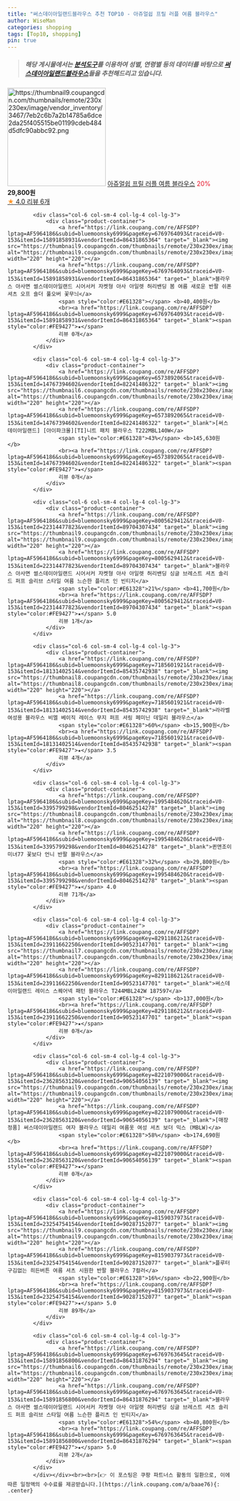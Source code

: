 ```yaml
---
title: "써스데이아일랜드블라우스 추천 TOP10 - 아쥬얼쉽 프릴 러플 여름 블라우스"
author: WiseMan
categories: shopping
tags: [Top10, shopping]
pin: true
---
```


> ##### 해당 게시물에서는 [**분석도구**](https://itemscout.io/)를 이용하여 **성별**, **연령별** 등의 데이터를 바탕으로 [**써스데이아일랜드블라우스**](https://link.coupang.com/a/baae76)들을 추천해드리고 있습니다.
<div class="container"><div class="row">
            <div class="col-6 col-sm-4 col-lg-4 col-lg-3">
                <div class="product-container">
                    <a href="https://link.coupang.com/re/AFFSDP?lptag=AF5964186&subid=bluemoonsky6999&pageKey=8003184297&traceid=V0-153&itemId=22296520816&vendorItemId=90392412656" target="_blank"><img src="https://thumbnail9.coupangcdn.com/thumbnails/remote/230x230ex/image/vendor_inventory/3467/7eb2c6b7a2b14785a6dce2da25f405515be01199cdeb484d5dfc90abbc92.png" alt="https://thumbnail9.coupangcdn.com/thumbnails/remote/230x230ex/image/vendor_inventory/3467/7eb2c6b7a2b14785a6dce2da25f405515be01199cdeb484d5dfc90abbc92.png" width="220" height="220"></a>
                    <a href="https://link.coupang.com/re/AFFSDP?lptag=AF5964186&subid=bluemoonsky6999&pageKey=8003184297&traceid=V0-153&itemId=22296520816&vendorItemId=90392412656" target="_blank">아쥬얼쉽 프릴 러플 여름 블라우스</a>
                    <span style="color:#E61328">20%</span> <b>29,800원</b>
                    <br><a href="https://link.coupang.com/re/AFFSDP?lptag=AF5964186&subid=bluemoonsky6999&pageKey=8003184297&traceid=V0-153&itemId=22296520816&vendorItemId=90392412656" target="_blank"><span style="color:#FE9427">★</span> 4.0
                    리뷰 6개</a>
                </div>
            </div>
            
            <div class="col-6 col-sm-4 col-lg-4 col-lg-3">
                <div class="product-container">
                    <a href="https://link.coupang.com/re/AFFSDP?lptag=AF5964186&subid=bluemoonsky6999&pageKey=6769764093&traceid=V0-153&itemId=15891858931&vendorItemId=86431865364" target="_blank"><img src="https://thumbnail9.coupangcdn.com/thumbnails/remote/230x230ex/image/vendor_inventory/a4f9/4d08fddb8f97023c39cd7b13572859d6ccbfeef922e12bb4774ce618251e.jpeg" alt="https://thumbnail9.coupangcdn.com/thumbnails/remote/230x230ex/image/vendor_inventory/a4f9/4d08fddb8f97023c39cd7b13572859d6ccbfeef922e12bb4774ce618251e.jpeg" width="220" height="220"></a>
                    <a href="https://link.coupang.com/re/AFFSDP?lptag=AF5964186&subid=bluemoonsky6999&pageKey=6769764093&traceid=V0-153&itemId=15891858931&vendorItemId=86431865364" target="_blank">블라우스 아사면 썰스데이아일랜드 시어서커 자켓형 아사 아일렛 허리밴딩 봄 여름 새로운 반팔 쉬폰 셔츠 오프 숄더 풀오버 꽃무늬</a>
                    <span style="color:#E61328"></span> <b>40,400원</b>
                    <br><a href="https://link.coupang.com/re/AFFSDP?lptag=AF5964186&subid=bluemoonsky6999&pageKey=6769764093&traceid=V0-153&itemId=15891858931&vendorItemId=86431865364" target="_blank"><span style="color:#FE9427">★</span> 
                    리뷰 0개</a>
                </div>
            </div>
            
            <div class="col-6 col-sm-4 col-lg-4 col-lg-3">
                <div class="product-container">
                    <a href="https://link.coupang.com/re/AFFSDP?lptag=AF5964186&subid=bluemoonsky6999&pageKey=6573892065&traceid=V0-153&itemId=14767394602&vendorItemId=82241486322" target="_blank"><img src="https://thumbnail6.coupangcdn.com/thumbnails/remote/230x230ex/image/vendor_inventory/12fc/543f32e31c8233fbb35bf458a69c037567d79d077a12f35ed0377644cb20.jpg" alt="https://thumbnail6.coupangcdn.com/thumbnails/remote/230x230ex/image/vendor_inventory/12fc/543f32e31c8233fbb35bf458a69c037567d79d077a12f35ed0377644cb20.jpg" width="220" height="220"></a>
                    <a href="https://link.coupang.com/re/AFFSDP?lptag=AF5964186&subid=bluemoonsky6999&pageKey=6573892065&traceid=V0-153&itemId=14767394602&vendorItemId=82241486322" target="_blank">[써스데이아일랜드] [아이파크몰][TI]니트 패치 블라우스 T222MBL140W</a>
                    <span style="color:#E61328">43%</span> <b>145,630원</b>
                    <br><a href="https://link.coupang.com/re/AFFSDP?lptag=AF5964186&subid=bluemoonsky6999&pageKey=6573892065&traceid=V0-153&itemId=14767394602&vendorItemId=82241486322" target="_blank"><span style="color:#FE9427">★</span> 
                    리뷰 0개</a>
                </div>
            </div>
            
            <div class="col-6 col-sm-4 col-lg-4 col-lg-3">
                <div class="product-container">
                    <a href="https://link.coupang.com/re/AFFSDP?lptag=AF5964186&subid=bluemoonsky6999&pageKey=8005629412&traceid=V0-153&itemId=22314477823&vendorItemId=89704307434" target="_blank"><img src="https://thumbnail9.coupangcdn.com/thumbnails/remote/230x230ex/image/vendor_inventory/463e/2cb4ab6e7b686d6fadf8c81b26ab1b42c21b661c0706a2712c96487a1988.png" alt="https://thumbnail9.coupangcdn.com/thumbnails/remote/230x230ex/image/vendor_inventory/463e/2cb4ab6e7b686d6fadf8c81b26ab1b42c21b661c0706a2712c96487a1988.png" width="220" height="220"></a>
                    <a href="https://link.coupang.com/re/AFFSDP?lptag=AF5964186&subid=bluemoonsky6999&pageKey=8005629412&traceid=V0-153&itemId=22314477823&vendorItemId=89704307434" target="_blank">블라우스 아사면 썰스데이아일랜드 시어서커 자켓형 아사 아일렛 허리밴딩 싱글 브레스트 셔츠 솔리드 퍼프 슬리브 스타일 여름 느슨한 플리츠 인 빈티지</a>
                    <span style="color:#E61328">21%</span> <b>41,700원</b>
                    <br><a href="https://link.coupang.com/re/AFFSDP?lptag=AF5964186&subid=bluemoonsky6999&pageKey=8005629412&traceid=V0-153&itemId=22314477823&vendorItemId=89704307434" target="_blank"><span style="color:#FE9427">★</span> 5.0
                    리뷰 1개</a>
                </div>
            </div>
            
            <div class="col-6 col-sm-4 col-lg-4 col-lg-3">
                <div class="product-container">
                    <a href="https://link.coupang.com/re/AFFSDP?lptag=AF5964186&subid=bluemoonsky6999&pageKey=7185601921&traceid=V0-153&itemId=18131402514&vendorItemId=85435742938" target="_blank"><img src="https://thumbnail8.coupangcdn.com/thumbnails/remote/230x230ex/image/vendor_inventory/fe48/ab9c2452b7fde85da98caa3e9a2ad65ed52adada6dbf789163d1c4bca121.jpg" alt="https://thumbnail8.coupangcdn.com/thumbnails/remote/230x230ex/image/vendor_inventory/fe48/ab9c2452b7fde85da98caa3e9a2ad65ed52adada6dbf789163d1c4bca121.jpg" width="220" height="220"></a>
                    <a href="https://link.coupang.com/re/AFFSDP?lptag=AF5964186&subid=bluemoonsky6999&pageKey=7185601921&traceid=V0-153&itemId=18131402514&vendorItemId=85435742938" target="_blank">라라벨 여성용 블라우스 비엘 베이직 레이스 무지 퍼프 셔링 페미닌 데일리 블라우스</a>
                    <span style="color:#E61328">60%</span> <b>15,900원</b>
                    <br><a href="https://link.coupang.com/re/AFFSDP?lptag=AF5964186&subid=bluemoonsky6999&pageKey=7185601921&traceid=V0-153&itemId=18131402514&vendorItemId=85435742938" target="_blank"><span style="color:#FE9427">★</span> 3.5
                    리뷰 4개</a>
                </div>
            </div>
            
            <div class="col-6 col-sm-4 col-lg-4 col-lg-3">
                <div class="product-container">
                    <a href="https://link.coupang.com/re/AFFSDP?lptag=AF5964186&subid=bluemoonsky6999&pageKey=1995484620&traceid=V0-153&itemId=3395799298&vendorItemId=80462514278" target="_blank"><img src="https://thumbnail8.coupangcdn.com/thumbnails/remote/230x230ex/image/vendor_inventory/3a10/0a82f8b0ee7c5c459841f9d3bde7c63d6fb9c5d52bc521aaf8283de63895.jpg" alt="https://thumbnail8.coupangcdn.com/thumbnails/remote/230x230ex/image/vendor_inventory/3a10/0a82f8b0ee7c5c459841f9d3bde7c63d6fb9c5d52bc521aaf8283de63895.jpg" width="220" height="220"></a>
                    <a href="https://link.coupang.com/re/AFFSDP?lptag=AF5964186&subid=bluemoonsky6999&pageKey=1995484620&traceid=V0-153&itemId=3395799298&vendorItemId=80462514278" target="_blank">퀸앤조이 미녀77 꽃보다 언니 반팔 블라우스</a>
                    <span style="color:#E61328">32%</span> <b>29,800원</b>
                    <br><a href="https://link.coupang.com/re/AFFSDP?lptag=AF5964186&subid=bluemoonsky6999&pageKey=1995484620&traceid=V0-153&itemId=3395799298&vendorItemId=80462514278" target="_blank"><span style="color:#FE9427">★</span> 4.0
                    리뷰 71개</a>
                </div>
            </div>
            
            <div class="col-6 col-sm-4 col-lg-4 col-lg-3">
                <div class="product-container">
                    <a href="https://link.coupang.com/re/AFFSDP?lptag=AF5964186&subid=bluemoonsky6999&pageKey=8291186212&traceid=V0-153&itemId=23911662250&vendorItemId=90523147701" target="_blank"><img src="https://thumbnail7.coupangcdn.com/thumbnails/remote/230x230ex/image/vendor_inventory/e507/816a968495f0bbafe9e06adeca55f8cee46d6d854e46f12e176262d610ef.png" alt="https://thumbnail7.coupangcdn.com/thumbnails/remote/230x230ex/image/vendor_inventory/e507/816a968495f0bbafe9e06adeca55f8cee46d6d854e46f12e176262d610ef.png" width="220" height="220"></a>
                    <a href="https://link.coupang.com/re/AFFSDP?lptag=AF5964186&subid=bluemoonsky6999&pageKey=8291186212&traceid=V0-153&itemId=23911662250&vendorItemId=90523147701" target="_blank">써스데이아일랜드 레이스 스퀘어넥 패턴 블라우스 T244MBL242W 187597</a>
                    <span style="color:#E61328"></span> <b>137,000원</b>
                    <br><a href="https://link.coupang.com/re/AFFSDP?lptag=AF5964186&subid=bluemoonsky6999&pageKey=8291186212&traceid=V0-153&itemId=23911662250&vendorItemId=90523147701" target="_blank"><span style="color:#FE9427">★</span> 
                    리뷰 0개</a>
                </div>
            </div>
            
            <div class="col-6 col-sm-4 col-lg-4 col-lg-3">
                <div class="product-container">
                    <a href="https://link.coupang.com/re/AFFSDP?lptag=AF5964186&subid=bluemoonsky6999&pageKey=8221079000&traceid=V0-153&itemId=23628563120&vendorItemId=90654056139" target="_blank"><img src="https://thumbnail9.coupangcdn.com/thumbnails/remote/230x230ex/image/vendor_inventory/6d3d/b387e5577fad5aa2aa504f5ff06dcc716c0a62396f7d62fe4fc6622a0006.jpg" alt="https://thumbnail9.coupangcdn.com/thumbnails/remote/230x230ex/image/vendor_inventory/6d3d/b387e5577fad5aa2aa504f5ff06dcc716c0a62396f7d62fe4fc6622a0006.jpg" width="220" height="220"></a>
                    <a href="https://link.coupang.com/re/AFFSDP?lptag=AF5964186&subid=bluemoonsky6999&pageKey=8221079000&traceid=V0-153&itemId=23628563120&vendorItemId=90654056139" target="_blank">[매장정품] 써스데이아일랜드 여자 블라우스 데일리 여름옷 여성 셔츠 보더 믹스 (MBLW)</a>
                    <span style="color:#E61328">58%</span> <b>174,690원</b>
                    <br><a href="https://link.coupang.com/re/AFFSDP?lptag=AF5964186&subid=bluemoonsky6999&pageKey=8221079000&traceid=V0-153&itemId=23628563120&vendorItemId=90654056139" target="_blank"><span style="color:#FE9427">★</span> 
                    리뷰 0개</a>
                </div>
            </div>
            
            <div class="col-6 col-sm-4 col-lg-4 col-lg-3">
                <div class="product-container">
                    <a href="https://link.coupang.com/re/AFFSDP?lptag=AF5964186&subid=bluemoonsky6999&pageKey=8159037973&traceid=V0-153&itemId=23254754154&vendorItemId=90287152077" target="_blank"><img src="https://thumbnail9.coupangcdn.com/thumbnails/remote/230x230ex/image/vendor_inventory/5456/7b11ac612b47b3edbe2cf14e71dadc11c4e00848b094fd0ec54ccf48e220.png" alt="https://thumbnail9.coupangcdn.com/thumbnails/remote/230x230ex/image/vendor_inventory/5456/7b11ac612b47b3edbe2cf14e71dadc11c4e00848b094fd0ec54ccf48e220.png" width="220" height="220"></a>
                    <a href="https://link.coupang.com/re/AFFSDP?lptag=AF5964186&subid=bluemoonsky6999&pageKey=8159037973&traceid=V0-153&itemId=23254754154&vendorItemId=90287152077" target="_blank">플루터 구김없는 히든버튼 여름 셔츠 시원한 반팔 블라우스 7컬러</a>
                    <span style="color:#E61328">16%</span> <b>22,900원</b>
                    <br><a href="https://link.coupang.com/re/AFFSDP?lptag=AF5964186&subid=bluemoonsky6999&pageKey=8159037973&traceid=V0-153&itemId=23254754154&vendorItemId=90287152077" target="_blank"><span style="color:#FE9427">★</span> 5.0
                    리뷰 89개</a>
                </div>
            </div>
            
            <div class="col-6 col-sm-4 col-lg-4 col-lg-3">
                <div class="product-container">
                    <a href="https://link.coupang.com/re/AFFSDP?lptag=AF5964186&subid=bluemoonsky6999&pageKey=6769763645&traceid=V0-153&itemId=15891856800&vendorItemId=86431876294" target="_blank"><img src="https://thumbnail6.coupangcdn.com/thumbnails/remote/230x230ex/image/vendor_inventory/3cd6/8960f7020a87a7b32393177961b1ba7a1053b93774f2fa192014849e2f46.jpeg" alt="https://thumbnail6.coupangcdn.com/thumbnails/remote/230x230ex/image/vendor_inventory/3cd6/8960f7020a87a7b32393177961b1ba7a1053b93774f2fa192014849e2f46.jpeg" width="220" height="220"></a>
                    <a href="https://link.coupang.com/re/AFFSDP?lptag=AF5964186&subid=bluemoonsky6999&pageKey=6769763645&traceid=V0-153&itemId=15891856800&vendorItemId=86431876294" target="_blank">블라우스 아사면 썰스데이아일랜드 시어서커 자켓형 아사 아일렛 허리밴딩 싱글 브레스트 셔츠 솔리드 퍼프 슬리브 스타일 여름 느슨한 플리츠 인 빈티지</a>
                    <span style="color:#E61328">54%</span> <b>40,800원</b>
                    <br><a href="https://link.coupang.com/re/AFFSDP?lptag=AF5964186&subid=bluemoonsky6999&pageKey=6769763645&traceid=V0-153&itemId=15891856800&vendorItemId=86431876294" target="_blank"><span style="color:#FE9427">★</span> 5.0
                    리뷰 2개</a>
                </div>
            </div>
            </div></div><br><br>[👉 이 포스팅은 쿠팡 파트너스 활동의 일환으로, 이에 따른 일정액의 수수료를 제공받습니다.](https://link.coupang.com/a/baae76){: .center}